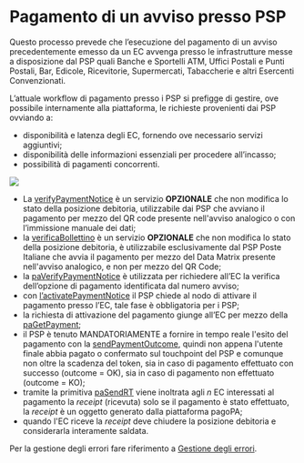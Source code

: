 # Pagamento di un avviso presso PSP

Questo processo prevede che l’esecuzione del pagamento di un avviso precedentemente emesso da un EC avvenga presso le infrastrutture messe a disposizione dal PSP quali Banche e Sportelli ATM, Uffici Postali e Punti Postali, Bar, Edicole, Ricevitorie, Supermercati, Tabaccherie e altri Esercenti Convenzionati.

L’attuale workflow di pagamento presso i PSP si prefigge di gestire, ove possibile internamente alla piattaforma, le richieste provenienti dai PSP ovviando a:

* disponibilità e latenza degli EC, fornendo ove necessario servizi aggiuntivi;
* disponibilità delle informazioni essenziali per procedere all’incasso;
* possibilità di pagamenti concorrenti.

![](<../.gitbook/assets/nuovoModello3\_ENG (1).png>)

* La [verifyPaymentNotice](../appendici/primitive.md#verifypaymentnotice) è un servizio **OPZIONALE** che non modifica lo stato della posizione debitoria, utilizzabile dai PSP che avviano il pagamento per mezzo del QR code presente nell'avviso analogico o con l’immissione manuale dei dati;
* la [verificaBollettino](../appendici/primitive.md#verificabollettino) è un servizio **OPZIONALE** che non modifica lo stato della posizione debitoria, è utilizzabile esclusivamente dal PSP Poste Italiane che avvia il pagamento per mezzo del Data Matrix presente nell'avviso analogico, e non per mezzo del QR Code;
* la [paVerifyPaymentNotice](../appendici/primitive.md#paverifypaymentnotice) è utilizzata per richiedere all’EC la verifica dell’opzione di pagamento identificata dal numero avviso;
* con [l’activatePaymentNotice](../appendici/primitive.md#activatepaymentnotice) il PSP chiede al nodo di attivare il pagamento presso l’EC, tale fase è obbligatoria per i PSP;
* la richiesta di attivazione del pagamento giunge all’EC per mezzo della [paGetPayment](../appendici/primitive.md#pagetpayment);
* il PSP è tenuto MANDATORIAMENTE a fornire in tempo reale l'esito del pagamento con la [sendPaymentOutcome](../appendici/primitive.md#sendpaymentoutcome), quindi non appena l'utente finale abbia pagato o confermato sul touchpoint del PSP e comunque non oltre la scadenza del token, sia in caso di pagamento effettuato con successo (outcome = OK), sia in caso di pagamento non effettuato (outcome = KO);
* tramite la primitiva [paSendRT](../appendici/primitive.md#pasendrt) viene inoltrata agli _n_ EC interessati al pagamento la _receipt_ (ricevuta) solo se il pagamento è stato effettuato, la _receipt_ è un oggetto generato dalla piattaforma pagoPA;
* quando l'EC riceve la _receipt_ deve chiudere la posizione debitoria e considerarla interamente saldata.

Per la gestione degli errori fare riferimento a [Gestione degli errori](http://localhost:5000/o/KXYtsf32WSKm6ga638R3/s/mU2qgiLV1G3m9z1VjAOc/ "mention").
